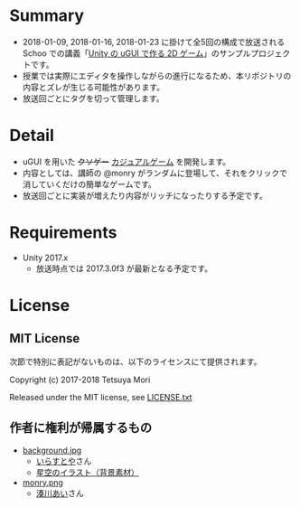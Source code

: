 # Summary

* 2018-01-09, 2018-01-16, 2018-01-23 に掛けて全5回の構成で放送される Schoo での講義「[Unity の uGUI で作る 2D ゲーム](https://schoo.jp/class/4558)」のサンプルプロジェクトです。
* 授業では実際にエディタを操作しながらの進行になるため、本リポジトリの内容とズレが生じる可能性があります。
* 放送回ごとにタグを切って管理します。

# Detail

* uGUI を用いた <del>クソゲー</del> <ins>カジュアルゲーム</ins> を開発します。
* 内容としては、講師の @monry がランダムに登場して、それをクリックで消していくだけの簡単なゲームです。
* 放送回ごとに実装が増えたり内容がリッチになったりする予定です。

# Requirements

* Unity 2017.x
  * 放送時点では 2017.3.0f3 が最新となる予定です。

# License

## MIT License

次節で特別に表記がないものは、以下のライセンスにて提供されます。

Copyright (c) 2017-2018 Tetsuya Mori

Released under the MIT license, see [LICENSE.txt](LICENSE.txt)

## 作者に権利が帰属するもの

* [background.jpg](Assets/Images/background.jpg)
  * [いらすとや](http://www.irasutoya.com/)さん
  * [星空のイラスト（背景素材）](http://www.irasutoya.com/2017/08/blog-post_796.html)
* [monry.png](Assets/Images/monry.png)
  * [湊川あい](https://twitter.com/llminatoll)さん

